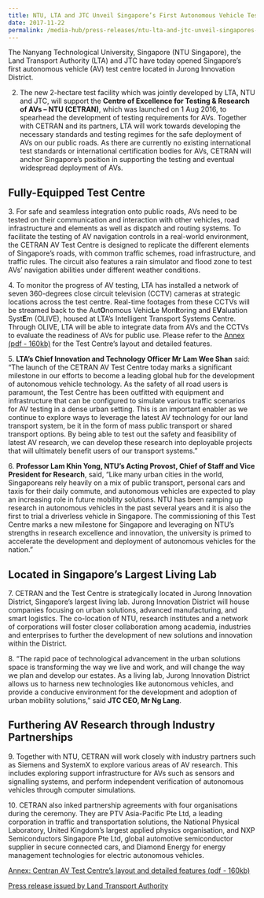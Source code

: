 ```yaml
---
title: NTU, LTA and JTC Unveil Singapore’s First Autonomous Vehicle Test Centre
date: 2017-11-22
permalink: /media-hub/press-releases/ntu-lta-and-jtc-unveil-singapores-first-autonomous-vehicle-test-centre
---
```

The Nanyang Technological University, Singapore (NTU Singapore), the Land Transport Authority (LTA) and JTC have today opened Singapore’s first autonomous vehicle (AV) test centre located in Jurong Innovation District.  
  
2. The new 2-hectare test facility which was jointly developed by LTA, NTU and JTC, will support the **Centre of Excellence for Testing & Research of AVs – NTU (CETRAN)**, which was launched on 1 Aug 2016, to spearhead the development of testing requirements for AVs. Together with CETRAN and its partners, LTA will work towards developing the necessary standards and testing regimes for the safe deployment of AVs on our public roads. As there are currently no existing international test standards or international certification bodies for AVs, CETRAN will anchor Singapore’s position in supporting the testing and eventual widespread deployment of AVs.  

## Fully-Equipped Test Centre 

3\. For safe and seamless integration onto public roads, AVs need to be tested on their communication and interaction with other vehicles, road infrastructure and elements as well as dispatch and routing systems. To facilitate the testing of AV navigation controls in a real-world environment, the CETRAN AV Test Centre is designed to replicate the different elements of Singapore’s roads, with common traffic schemes, road infrastructure, and traffic rules. The circuit also features a rain simulator and flood zone to test AVs’ navigation abilities under different weather conditions.  
  
4\. To monitor the progress of AV testing, LTA has installed a network of seven 360-degrees close circuit television (CCTV) cameras at strategic locations across the test centre. Real-time footages from these CCTVs will be streamed back to the Aut**O**nomous Vehic**L**e Mon**I**toring and E**V**aluation Syst**E**m (OLIVE), housed at LTA’s Intelligent Transport Systems Centre. Through OLIVE, LTA will be able to integrate data from AVs and the CCTVs to evaluate the readiness of AVs for public use. Please refer to the [Annex (pdf - 160kb)](/files/press-releases/2017/20171122-cetran-av-testcentre-annex.pdf) for the Test Centre’s layout and detailed features.  
  
5\. **LTA’s Chief Innovation and Technology Officer Mr Lam Wee Shan** said: “The launch of the CETRAN AV Test Centre today marks a significant milestone in our efforts to become a leading global hub for the development of autonomous vehicle technology. As the safety of all road users is paramount, the Test Centre has been outfitted with equipment and infrastructure that can be configured to simulate various traffic scenarios for AV testing in a dense urban setting. This is an important enabler as we continue to explore ways to leverage the latest AV technology for our land transport system, be it in the form of mass public transport or shared transport options. By being able to test out the safety and feasibility of latest AV research, we can develop these research into deployable projects that will ultimately benefit users of our transport systems.”  
  
6\.  **Professor Lam Khin Yong, NTU’s Acting Provost, Chief of Staff and Vice President for Research**, said, “Like many urban cities in the world, Singaporeans rely heavily on a mix of public transport, personal cars and taxis for their daily commute, and autonomous vehicles are expected to play an increasing role in future mobility solutions. NTU has been ramping up research in autonomous vehicles in the past several years and it is also the first to trial a driverless vehicle in Singapore. The commissioning of this Test Centre marks a new milestone for Singapore and leveraging on NTU’s strengths in research excellence and innovation, the university is primed to accelerate the development and deployment of autonomous vehicles for the nation.”  
  
## Located in Singapore’s Largest Living Lab
  
7\. CETRAN and the Test Centre is strategically located in Jurong Innovation District, Singapore’s largest living lab. Jurong Innovation District will house companies focusing on urban solutions, advanced manufacturing, and smart logistics. The co-location of NTU, research institutes and a network of corporations will foster closer collaboration among academia, industries and enterprises to further the development of new solutions and innovation within the District.  
  
8\. “The rapid pace of technological advancement in the urban solutions space is transforming the way we live and work, and will change the way we plan and develop our estates. As a living lab, Jurong Innovation District allows us to harness new technologies like autonomous vehicles, and provide a conducive environment for the development and adoption of urban mobility solutions,” said **JTC CEO, Mr Ng Lang**.  
  
## Furthering AV Research through Industry Partnerships
  
9\. Together with NTU, CETRAN will work closely with industry partners such as Siemens and SystemX to explore various areas of AV research. This includes exploring support infrastructure for AVs such as sensors and signalling systems, and perform independent verification of autonomous vehicles through computer simulations.  
  
10\. CETRAN also inked partnership agreements with four organisations during the ceremony. They are PTV Asia-Pacific Pte Ltd, a leading corporation in traffic and transportation solutions, the National Physical Laboratory, United Kingdom’s largest applied physics organisation, and NXP Semiconductors Singapore Pte Ltd, global automotive semiconductor supplier in secure connected cars, and Diamond Energy for energy management technologies for electric autonomous vehicles.  
  
[Annex: Centran AV Test Centre’s layout and detailed features (pdf - 160kb)](/files/press-releases/2017/20171122-cetran-av-testcentre-annex.pdf)  

[Press release issued by Land Transport Authority](https://www.lta.gov.sg/content/ltagov/en/newsroom/2017/11/2/joint-news-release-by-the-land-transport-authority-lta-ntu-jtc---ntu-lta-and-jtc-unveil-singapores-first-autonomous-veh.html)
